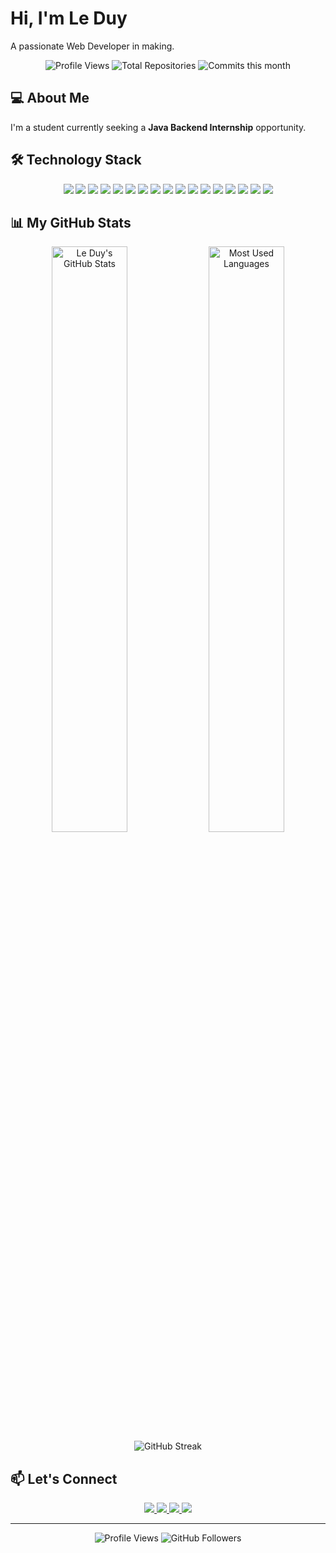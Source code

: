 # Hi, I'm Le Duy

A passionate Web Developer in making.

<div align="center">
  <img src="https://komarev.com/ghpvc/?username=leduy2004-coder&style=flat-square&color=blue" alt="Profile Views" />
  <img src="https://img.shields.io/github/repos/leduy2004-coder?style=flat-square&label=Repos" alt="Total Repositories" />
  <img src="https://img.shields.io/github/commits-since/leduy2004-coder/main?style=flat-square&label=Commits%20this%20month" alt="Commits this month" />
</div>

## 💻 About Me

I'm a student currently seeking a **Java Backend Internship** opportunity.

## 🛠️ Technology Stack

<div align="center">
  <img src="https://img.shields.io/badge/Java-ED8B00?style=for-the-badge&logo=java&logoColor=white" />
  <img src="https://img.shields.io/badge/Spring_Boot-6DB33F?style=for-the-badge&logo=spring-boot&logoColor=white" />
  <img src="https://img.shields.io/badge/Spring_Security-6DB33F?style=for-the-badge&logo=spring-security&logoColor=white" />
  <img src="https://img.shields.io/badge/MySQL-00000F?style=for-the-badge&logo=mysql&logoColor=white" />
  <img src="https://img.shields.io/badge/Microsoft_SQL_Server-CC2927?style=for-the-badge&logo=microsoft-sql-server&logoColor=white" />
  <img src="https://img.shields.io/badge/MongoDB-4EA94B?style=for-the-badge&logo=mongodb&logoColor=white" />
  <img src="https://img.shields.io/badge/React-20232A?style=for-the-badge&logo=react&logoColor=61DAFB" />
  <img src="https://img.shields.io/badge/Redux-593D88?style=for-the-badge&logo=redux&logoColor=white" />
  <img src="https://img.shields.io/badge/JavaScript-F7DF1E?style=for-the-badge&logo=javascript&logoColor=black" />
  <img src="https://img.shields.io/badge/HTML5-E34F26?style=for-the-badge&logo=html5&logoColor=white" />
  <img src="https://img.shields.io/badge/CSS3-1572B6?style=for-the-badge&logo=css3&logoColor=white" />
  <img src="https://img.shields.io/badge/Tailwind_CSS-38B2AC?style=for-the-badge&logo=tailwind-css&logoColor=white" />
  <img src="https://img.shields.io/badge/Git-F05032?style=for-the-badge&logo=git&logoColor=white" />
  <img src="https://img.shields.io/badge/Docker-2496ED?style=for-the-badge&logo=docker&logoColor=white" />
  <img src="https://img.shields.io/badge/Postman-FF6C37?style=for-the-badge&logo=postman&logoColor=white" />
  <img src="https://img.shields.io/badge/IntelliJ_IDEA-000000?style=for-the-badge&logo=intellij-idea&logoColor=white" />
  <img src="https://img.shields.io/badge/VS_Code-007ACC?style=for-the-badge&logo=visual-studio-code&logoColor=white" />
</div>

## 📊 My GitHub Stats

<div align="center">
  <img src="https://github-readme-stats.vercel.app/api?username=leduy2004-coder&show_icons=true&theme=radical&hide_border=true&include_all_commits=true&count_private=true&custom_title=Le%20Duy%27s%20GitHub%20Stats" alt="Le Duy's GitHub Stats" width="49%" />
  <img src="https://github-readme-stats.vercel.app/api/top-langs/?username=leduy2004-coder&layout=compact&theme=radical&hide_border=true&custom_title=Most%20Used%20Languages" alt="Most Used Languages" width="49%" />
</div>

<div align="center">
  <img src="https://github-readme-streak-stats.herokuapp.com/?user=leduy2004-coder&theme=radical&hide_border=true" alt="GitHub Streak" />
</div>

## 📫 Let's Connect

<div align="center">
  <a href="mailto:leduy8762@gmail.com">
    <img src="https://img.shields.io/badge/Gmail-D14836?style=for-the-badge&logo=gmail&logoColor=white" />
  </a>
  <a href="https://www.facebook.com/le.duy.315187">
    <img src="https://img.shields.io/badge/Facebook-1877F2?style=for-the-badge&logo=facebook&logoColor=white" />
  </a>
  <a href="https://zalo.me/0358544909">
    <img src="https://img.shields.io/badge/Zalo-0068FF?style=for-the-badge&logo=zalo&logoColor=white" />
  </a>
  <a href="https://github.com/leduy2004-coder">
    <img src="https://img.shields.io/badge/GitHub-100000?style=for-the-badge&logo=github&logoColor=white" />
  </a>
</div>

---

<div align="center">
  <img src="https://komarev.com/ghpvc/?username=leduy2004-coder&style=flat-square&color=blue" alt="Profile Views" />
  <img src="https://img.shields.io/github/followers/leduy2004-coder?label=Followers&style=social" alt="GitHub Followers" />
</div>

